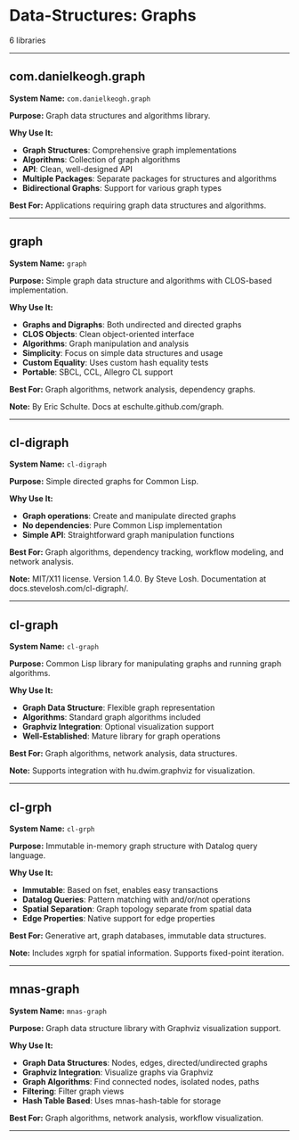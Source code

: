 # Data-Structures: Graphs

6 libraries

---

## com.danielkeogh.graph

**System Name:** `com.danielkeogh.graph`

**Purpose:** Graph data structures and algorithms library.

**Why Use It:**
- **Graph Structures**: Comprehensive graph implementations
- **Algorithms**: Collection of graph algorithms
- **API**: Clean, well-designed API
- **Multiple Packages**: Separate packages for structures and algorithms
- **Bidirectional Graphs**: Support for various graph types

**Best For:** Applications requiring graph data structures and algorithms.

---


## graph

**System Name:** `graph`

**Purpose:** Simple graph data structure and algorithms with CLOS-based implementation.

**Why Use It:**
- **Graphs and Digraphs**: Both undirected and directed graphs
- **CLOS Objects**: Clean object-oriented interface
- **Algorithms**: Graph manipulation and analysis
- **Simplicity**: Focus on simple data structures and usage
- **Custom Equality**: Uses custom hash equality tests
- **Portable**: SBCL, CCL, Allegro CL support

**Best For:** Graph algorithms, network analysis, dependency graphs.

**Note:** By Eric Schulte. Docs at eschulte.github.com/graph.

---


## cl-digraph

**System Name:** `cl-digraph`

**Purpose:** Simple directed graphs for Common Lisp.

**Why Use It:**
- **Graph operations**: Create and manipulate directed graphs
- **No dependencies**: Pure Common Lisp implementation
- **Simple API**: Straightforward graph manipulation functions

**Best For:** Graph algorithms, dependency tracking, workflow modeling, and network analysis.

**Note:** MIT/X11 license. Version 1.4.0. By Steve Losh. Documentation at docs.stevelosh.com/cl-digraph/.

---




## cl-graph

**System Name:** `cl-graph`

**Purpose:** Common Lisp library for manipulating graphs and running graph algorithms.

**Why Use It:**
- **Graph Data Structure**: Flexible graph representation
- **Algorithms**: Standard graph algorithms included
- **Graphviz Integration**: Optional visualization support
- **Well-Established**: Mature library for graph operations

**Best For:** Graph algorithms, network analysis, data structures.

**Note:** Supports integration with hu.dwim.graphviz for visualization.

---


## cl-grph

**System Name:** `cl-grph`

**Purpose:** Immutable in-memory graph structure with Datalog query language.

**Why Use It:**
- **Immutable**: Based on fset, enables easy transactions
- **Datalog Queries**: Pattern matching with and/or/not operations
- **Spatial Separation**: Graph topology separate from spatial data
- **Edge Properties**: Native support for edge properties

**Best For:** Generative art, graph databases, immutable data structures.

**Note:** Includes xgrph for spatial information. Supports fixed-point iteration.

---


## mnas-graph

**System Name:** `mnas-graph`

**Purpose:** Graph data structure library with Graphviz visualization support.

**Why Use It:**
- **Graph Data Structures**: Nodes, edges, directed/undirected graphs
- **Graphviz Integration**: Visualize graphs via Graphviz
- **Graph Algorithms**: Find connected nodes, isolated nodes, paths
- **Filtering**: Filter graph views
- **Hash Table Based**: Uses mnas-hash-table for storage

**Best For:** Graph algorithms, network analysis, workflow visualization.

---


